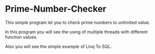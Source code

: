 # Prime-Number-Checker
This simple program let you to check prime numbers to unlimited value. 

In this program you will see the using of multiple threads with different function values. 

Also you will see the simple example of Linq To SQL.
